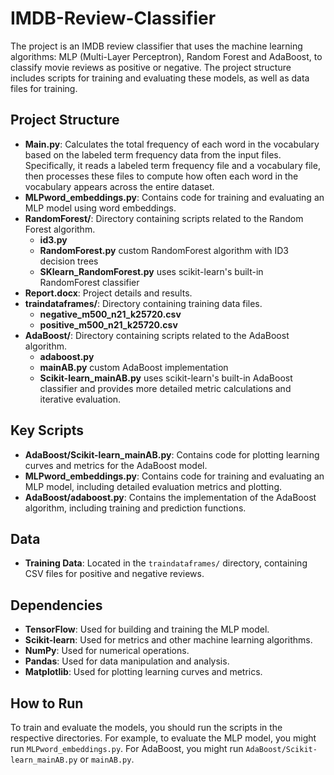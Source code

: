 # IMDB-Review-Classifier

The project is an IMDB review classifier that uses the machine learning algorithms: MLP (Multi-Layer Perceptron), Random Forest and AdaBoost, to classify movie reviews as positive or negative. The project structure includes scripts for training and evaluating these models, as well as data files for training.

## Project Structure
- **Main.py**: Calculates the total frequency of each word in the vocabulary based on the labeled term frequency data from the input files. Specifically, it reads a labeled term frequency file and a vocabulary file, then processes these files to compute how often each word in the vocabulary appears across the entire dataset.
- **MLPword_embeddings.py**: Contains code for training and evaluating an MLP model using word embeddings.
- **RandomForest/**: Directory containing scripts related to the Random Forest algorithm.
  - **id3.py**
  - **RandomForest.py** custom RandomForest algorithm with ID3 decision trees
  - **SKlearn_RandomForest.py** uses scikit-learn's built-in RandomForest classifier
- **Report.docx**: Project details and results.
- **traindataframes/**: Directory containing training data files.
  - **negative_m500_n21_k25720.csv**
  - **positive_m500_n21_k25720.csv**
- **ΑdaBoost/**: Directory containing scripts related to the AdaBoost algorithm.
  - **adaboost.py**
  - **mainAB.py**  custom AdaBoost implementation
  - **Scikit-learn_mainAB.py** uses scikit-learn's built-in AdaBoost classifier and provides more detailed metric calculations and iterative evaluation.

## Key Scripts
- **ΑdaBoost/Scikit-learn_mainAB.py**: Contains code for plotting learning curves and metrics for the AdaBoost model.
- **MLPword_embeddings.py**: Contains code for training and evaluating an MLP model, including detailed evaluation metrics and plotting.
- **ΑdaBoost/adaboost.py**: Contains the implementation of the AdaBoost algorithm, including training and prediction functions.

## Data
- **Training Data**: Located in the `traindataframes/` directory, containing CSV files for positive and negative reviews.

## Dependencies
- **TensorFlow**: Used for building and training the MLP model.
- **Scikit-learn**: Used for metrics and other machine learning algorithms.
- **NumPy**: Used for numerical operations.
- **Pandas**: Used for data manipulation and analysis.
- **Matplotlib**: Used for plotting learning curves and metrics.

## How to Run
To train and evaluate the models, you should run the scripts in the respective directories. For example, to evaluate the MLP model, you might run `MLPword_embeddings.py`. For AdaBoost, you might run `ΑdaBoost/Scikit-learn_mainAB.py` or `mainAB.py`.
